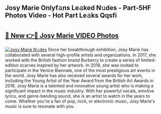 ## Josy Marie Onlyf𝚊ns Le𝚊ked N𝚞des - Part-5HF Photos Video - Hot Part Le𝚊ks Qqsfi

# <h2><a href="http://ab84043.deff.icu/?id=Josy+Marie">🔗 New 👉🔴 Josy Marie VIDEO Photos</a></h2>

[![Josy Marie N𝚞des](https://i.imgur.com/rIISA9y.gif)](http://ab84043.deff.icu/?id=Josy+Marie)
Since her breakthrough exhibition, Josy Marie has collaborated with several high-profile artists and organizations. In 2017, she worked with the British fashion brand Burberry to create a series of limited-edition scarves inspired by her artwork. In 2018, she was invited to participate in the Venice Biennale, one of the most prestigious art events in the world. Josy Marie has also received several awards for her work, including the Young Artist of the Year Award from the British Art Awards in 2016. Josy Marie is a talented and innovative young artist who is making a significant impact in the music industry. With her powerful vocals, emotive lyrics, and genre-bending sound, she is an artist to watch in the years to come. Whether you're a fan of pop, rock, or electronic music, Josy Marie's music is sure to resonate with you.
